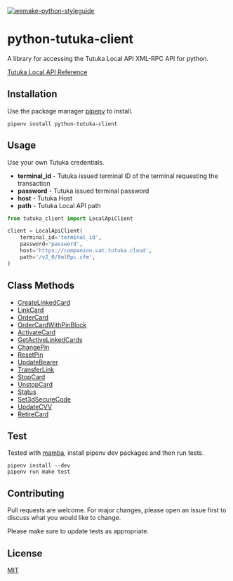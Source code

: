 [![wemake-python-styleguide](https://img.shields.io/badge/style-wemake-000000.svg)](https://github.com/wemake-services/wemake-python-styleguide)
    
python-tutuka-client
===========

A library for accessing the Tutuka Local API XML-RPC API for python.

[Tutuka Local API Reference](https://developer.tutuka.com/companion-api/api-reference/local-api/)

## Installation
Use the package manager [pipenv](https://pypi.org/project/pipenv/2020.6.2/) to install.

    pipenv install python-tutuka-client

## Usage
Use your own Tutuka credentials.
* **terminal_id** - Tutuka issued terminal ID of the terminal requesting the transaction
* **password** - Tutuka issued terminal password
* **host** - Tutuka Host
* **path** - Tutuka Local API path

```python
from tutuka_client import LocalApiClient

client = LocalApiClient(
    terminal_id='terminal_id',
    password='password',
    host='https://companion.uat.tutuka.cloud',
    path='/v2_0/XmlRpc.cfm',    
)
```
## Class Methods

- [CreateLinkedCard](/docs/create_linked_card.md)
- [LinkCard](/docs/link_card.md)
- [OrderCard](/docs/order_card.md)
- [OrderCardWithPinBlock](/docs/order_card_with_pin_block.md)
- [ActivateCard](/docs/activate_card.md)
- [GetActiveLinkedCards](/docs/get_active_linked_cards.md)
- [ChangePin](/docs/change_pin.md)
- [ResetPin](/docs/reset_pin.md)
- [UpdateBearer](/docs/update_bearer.md)
- [TransferLink](/docs/transfer_link.md)
- [StopCard](/docs/stop_card.md)
- [UnstopCard](/docs/unstop_card.md)
- [Status](/docs/status.md)
- [Set3dSecureCode](/docs/set3d_secure_code.md)
- [UpdateCVV](/docs/update_cvv.md)
- [RetireCard](/docs/retire_card.md)


## Test
Tested with [mamba](https://mamba-framework.readthedocs.io/en/latest/), install pipenv dev packages and then run tests.

    pipenv install --dev
    pipenv run make test

## Contributing
Pull requests are welcome. For major changes, please open an issue first to discuss what you would like to change.

Please make sure to update tests as appropriate.

## License
[MIT](https://choosealicense.com/licenses/mit/)